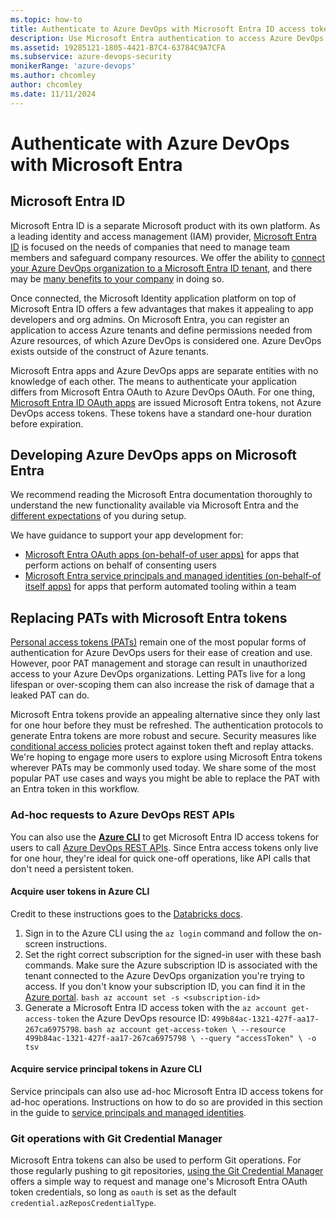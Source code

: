 ```yaml
---
ms.topic: how-to
title: Authenticate to Azure DevOps with Microsoft Entra ID access tokens
description: Use Microsoft Entra authentication to access Azure DevOps Services.
ms.assetid: 19285121-1805-4421-B7C4-63784C9A7CFA
ms.subservice: azure-devops-security
monikerRange: 'azure-devops'
ms.author: chcomley
author: chcomley
ms.date: 11/11/2024
---
```


# Authenticate with Azure DevOps with Microsoft Entra

## Microsoft Entra ID
Microsoft Entra ID is a separate Microsoft product with its own platform. As a leading identity and access management (IAM) provider, [Microsoft Entra ID](/entra/fundamentals/whatis) is focused on the needs of companies that need to manage team members and safeguard company resources. We offer the ability to [connect your Azure DevOps organization to a Microsoft Entra ID tenant](../../../organizations/accounts/connect-organization-to-azure-ad.md), and there may be [many benefits to your company](../../../organizations/accounts/access-with-azure-ad.md) in doing so.

Once connected, the Microsoft Identity application platform on top of Microsoft Entra ID offers a few advantages that makes it appealing to app developers and org admins. On Microsoft Entra, you can register an application to access Azure tenants and define permissions needed from Azure resources, of which Azure DevOps is considered one. Azure DevOps exists outside of the construct of Azure tenants.

Microsoft Entra apps and Azure DevOps apps are separate entities with no knowledge of each other. The means to authenticate your application differs from Microsoft Entra OAuth to Azure DevOps OAuth. For one thing, [Microsoft Entra ID OAuth apps](/entra/identity-platform/v2-protocols) are issued Microsoft Entra tokens, not Azure DevOps access tokens. These tokens have a standard one-hour duration before expiration. 

## Developing Azure DevOps apps on Microsoft Entra

We recommend reading the Microsoft Entra documentation thoroughly to understand the new functionality available via Microsoft Entra and the [different expectations](/entra/identity-platform/application-model) of you during setup. 

We have guidance to support your app development for:
* [Microsoft Entra OAuth apps (on-behalf-of user apps)](entra-oauth.md) for apps that perform actions on behalf of consenting users
* [Microsoft Entra service principals and managed identities (on-behalf-of itself apps)](service-principal-managed-identity.md) for apps that perform automated tooling within a team

## Replacing PATs with Microsoft Entra tokens
[Personal access tokens (PATs)](../../../organizations/accounts/use-personal-access-tokens-to-authenticate.md) remain one of the most popular forms of authentication for Azure DevOps users for their ease of creation and use. However, poor PAT management and storage can result in unauthorized access to your Azure DevOps organizations. Letting PATs live for a long lifespan or over-scoping them can also increase the risk of damage that a leaked PAT can do.

Microsoft Entra tokens provide an appealing alternative since they only last for one hour before they must be refreshed. The authentication protocols to generate Entra tokens are more robust and secure. Security measures like [conditional access policies](../../../organizations/accounts/change-application-access-policies.md#cap-support-on-azure-devops) protect against token theft and replay attacks. We're hoping to engage more users to explore using Microsoft Entra tokens wherever PATs may be commonly used today. We share some of the most popular PAT use cases and ways you might be able to replace the PAT with an Entra token in this workflow.

### Ad-hoc requests to Azure DevOps REST APIs

You can also use the [**Azure CLI**](/cli/azure/install-azure-cli) to get Microsoft Entra ID access tokens for users to call [Azure DevOps REST APIs](/rest/api/azure/devops/). Since Entra access tokens only live for one hour, they're ideal for quick one-off operations, like API calls that don't need a persistent token. 

#### Acquire user tokens in Azure CLI
Credit to these instructions goes to the [Databricks docs](/azure/databricks/dev-tools/user-aad-token).

  1. Sign in to the Azure CLI using the `az login` command and follow the on-screen instructions.
  2. Set the right correct subscription for the signed-in user with these bash commands. Make sure the Azure subscription ID is associated with the tenant connected to the  Azure DevOps organization you're trying to access. If you don't know your subscription ID, you can find it in the [Azure portal](/azure/azure-portal/get-subscription-tenant-id).
    ``` bash
    az account set -s <subscription-id>
    ```
  3. Generate a Microsoft Entra ID access token with the `az account get-access-token` the Azure DevOps resource ID: `499b84ac-1321-427f-aa17-267ca6975798`.
    ``` bash
    az account get-access-token \
    --resource 499b84ac-1321-427f-aa17-267ca6975798 \
    --query "accessToken" \
    -o tsv
    ```

#### Acquire service principal tokens in Azure CLI
Service principals can also use ad-hoc Microsoft Entra ID access tokens for ad-hoc operations.
Instructions on how to do so are provided in this section in the guide to [service principals and managed identities](service-principal-managed-identity.md#b-acquire-a-microsoft-entra-id-token-with-the-azure-cli).

### Git operations with Git Credential Manager
Microsoft Entra tokens can also be used to perform Git operations. For those regularly pushing to git repositories, [using the Git Credential Manager](../../../repos/git/set-up-credential-managers.md) offers a simple way to request and manage one's Microsoft Entra OAuth token credentials, so long as `oauth` is set as the default `credential.azReposCredentialType`.

